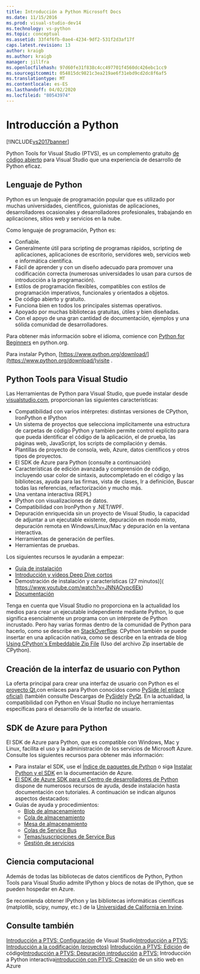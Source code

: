 ```yaml
---
title: Introducción a Python Microsoft Docs
ms.date: 11/15/2016
ms.prod: visual-studio-dev14
ms.technology: vs-python
ms.topic: conceptual
ms.assetid: 33f4f6fb-0ae4-4234-9df2-531f2d3af17f
caps.latest.revision: 13
author: kraigb
ms.author: kraigb
manager: jillfra
ms.openlocfilehash: 97d60fe31f838c4cc497701f4560dc426ebc1cc9
ms.sourcegitcommit: 054815dc9821c3ea219ae6f31ebd9cd2dc8f6af5
ms.translationtype: MT
ms.contentlocale: es-ES
ms.lasthandoff: 04/02/2020
ms.locfileid: "80543974"
---
```

# <a name="getting-started-with-python"></a>Introducción a Python
[!INCLUDE[vs2017banner](../includes/vs2017banner.md)]

Python Tools for Visual Studio (PTVS), es un complemento gratuito [de código abierto](https://github.com/Microsoft/ptvs) para Visual Studio que una experiencia de desarrollo de Python eficaz.  
  
## <a name="python-the-language"></a>Lenguaje de Python
  
Python es un lenguaje de programación popular que es utilizado por muchas universidades, científicos, guionistas de aplicaciones, desarrolladores ocasionales y desarrolladores profesionales, trabajando en aplicaciones, sitios web y servicios en la nube.

Como lenguaje de programación, Python es:
  
- Confiable.
- Generalmente útil para scripting de programas rápidos, scripting de aplicaciones, aplicaciones de escritorio, servidores web, servicios web e informática científica.
- Fácil de aprender y con un diseño adecuado para promover una codificación correcta (numerosas universidades lo usan para cursos de introducción a la programación).
- Estilos de programación flexibles, compatibles con estilos de programación imperativos, funcionales y orientados a objetos.
- De código abierto y gratuito.
- Funciona bien en todos los principales sistemas operativos.  
- Apoyado por muchas bibliotecas gratuitas, útiles y bien diseñadas.  
- Con el apoyo de una gran cantidad de documentación, ejemplos y una sólida comunidad de desarrolladores.  

Para obtener más información sobre el idioma, comience con [Python for Beginners](https://www.python.org/about/gettingstarted/) en python.org.

Para instalar Python, [https://www.python.org/download/](https://www.python.org/download/)visite .

## <a name="python-tools-for-visual-studio"></a>Python Tools para Visual Studio
  
Las Herramientas de Python para Visual Studio, que puede instalar desde [visualstudio.com](https://www.visualstudio.com/explore/python-vs), proporcionan las siguientes características:  
  
- Compatibilidad con varios intérpretes: distintas versiones de CPython, IronPython e IPython  
- Un sistema de proyectos que selecciona implícitamente una estructura de carpetas de código Python y también permite control explícito para que pueda identificar el código de la aplicación, el de prueba, las páginas web, JavaScript, los scripts de compilación y demás.  
- Plantillas de proyecto de consola, web, Azure, datos científicos y otros tipos de proyectos.    
- El SDK de Azure para Python (consulte a continuación)    
- Características de edición avanzada y comprensión de código, incluyendo usar color de sintaxis, autocompletado en el código y las bibliotecas, ayuda para las firmas, vista de clases, Ir a definición, Buscar todas las referencias, refactorización y mucho más.    
- Una ventana interactiva (REPL)
- IPython con visualizaciones de datos.
- Compatibilidad con IronPython y .NET/WPF.    
- Depuración enriquecida sin un proyecto de Visual Studio, la capacidad de adjuntar a un ejecutable existente, depuración en modo mixto, depuración remota en Windows/Linux/Mac y depuración en la ventana interactiva.   
- Herramientas de generación de perfiles.  
- Herramientas de pruebas.  
  
Los siguientes recursos le ayudarán a empezar:

- [Guía de instalación](https://github.com/Microsoft/PTVS/wiki/PTVS-Installation)    
- [Introducción y vídeos Deep Dive cortos](https://www.youtube.com/playlist?list=PLReL099Y5nRdLgGAdrb_YeTdEnd23s6Ff)  
- Demostración de instalación y características (27 minutos)]( https://www.youtube.com/watch?v=JNNAOypc6Ek)  
- [Documentación](https://github.com/Microsoft/PTVS/wiki)  

Tenga en cuenta que Visual Studio no proporciona en la actualidad los medios para crear un ejecutable independiente mediante Python, lo que significa esencialmente un programa con un intérprete de Python incrustado. Pero hay varias formas dentro de la comunidad de Python para hacerlo, como se describe en [StackOverflow](https://stackoverflow.com/questions/5458048/how-to-make-a-python-script-standalone-executable-to-run-without-any-dependency). CPython también se puede insertar en una aplicación nativa, como se describe en la entrada de blog [Using CPython's Embeddable Zip File](https://devblogs.microsoft.com/python/cpython-embeddable-zip-file/) (Uso del archivo Zip insertable de CPython).
  
## <a name="building-ui-with-python"></a>Creación de la interfaz de usuario con Python  

La oferta principal para crear una interfaz de usuario con Python es el [proyecto Qt,](https://www.qt.io/qt-for-application-development/)con enlaces para Python conocidos como [PySide (el enlace oficial)](https://wiki.qt.io/PySide) (también consulte Descargas de [PySide)](https://download.qt.io/official_releases/pyside/.)y [PyQt](https://wiki.python.org/moin/PyQt). En la actualidad, la compatibilidad con Python en Visual Studio no incluye herramientas específicas para el desarrollo de la interfaz de usuario.

## <a name="azure-sdk-for-python"></a>SDK de Azure para Python
  
El SDK de Azure para Python, que es compatible con Windows, Mac y Linux, facilita el uso y la administración de los servicios de Microsoft Azure. Consulte los siguientes recursos para obtener más información: 

- Para instalar el SDK, use el [Índice de paquetes de Python](https://pypi.python.org/pypi/azure) o siga [Instalar Python y el SDK](/azure/developer/python/azure-sdk-install) en la documentación de Azure. 
- [El SDK de Azure SDK para el Centro de desarrolladores de Python](https://azure.microsoft.com/develop/python/) dispone de numerosos recursos de ayuda, desde instalación hasta documentación con tutoriales.  A continuación se indican algunos aspectos destacados:  
- Guías de ayuda y procedimientos:
  - [Blob de almacenamiento](https://azure.microsoft.com/develop/python/how-to-guides/blob-service/)  
  - [Cola de almacenamiento](https://azure.microsoft.com/develop/python/how-to-guides/queue-service/)  
  - [Mesa de almacenamiento](https://azure.microsoft.com/develop/python/how-to-guides/table-service/)  
  - [Colas de Service Bus](https://azure.microsoft.com/develop/python/how-to-guides/service-bus-queues/)
  - [Temas/suscripciones de Service Bus](https://azure.microsoft.com/develop/python/how-to-guides/service-bus-topics/) 
  - [Gestión de servicios](https://azure.microsoft.com/develop/python/how-to-guides/service-management/)  

## <a name="scientific-computing"></a>Ciencia computacional

Además de todas las bibliotecas de datos científicos de Python, Python Tools para Visual Studio admite IPython y blocs de notas de IPython, que se pueden hospedar en Azure.

Se recomienda obtener IPython y las bibliotecas informáticas científicas (matplotlib, scipy, numpy, etc.) de la [Universidad de California en Irvine](https://www.lfd.uci.edu/~gohlke/pythonlibs/#scipy-stack).  
  
## <a name="see-also"></a>Consulte también  

[Introducción a PTVS: Configuración](../python/getting-started-with-ptvs-setting-up-visual-studio.md)
de Visual Studio[Introducción a PTVS: Introducción a la codificación (proyectos)](../python/getting-started-with-ptvs-start-coding-projects.md)
[Introducción a PTVS: Edición](../python/getting-started-with-ptvs-editing-code.md)
de código[Introducción a PTVS: Depuración introducción](../python/getting-started-with-ptvs-debugging.md)
[a PTVS:](../python/getting-started-with-ptvs-interactive-python.md)
Introducción a Python interactiva[introducción con PTVS: Creación](../python/getting-started-with-ptvs-building-a-website-in-azure.md) de un sitio web en Azure
